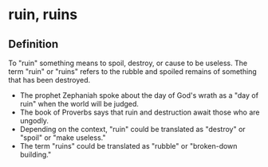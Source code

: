 # ruin, ruins

## Definition

To "ruin" something means to spoil, destroy, or cause to be useless. The term "ruin" or "ruins" refers to the rubble and spoiled remains of something that has been destroyed.

* The prophet Zephaniah spoke about the day of God's wrath as a "day of ruin" when the world will be judged.
* The book of Proverbs says that ruin and destruction await those who are ungodly.
* Depending on the context, "ruin" could be translated as "destroy" or "spoil" or "make useless."
* The term "ruins" could be translated as "rubble" or "broken-down building."